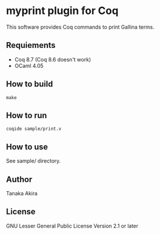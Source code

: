 # myprint plugin for Coq

This software provides Coq commands to print Gallina terms.

## Requiements

- Coq 8.7 (Coq 8.6 doesn't work)
- OCaml 4.05

## How to build

    make

## How to run

    coqide sample/print.v

## How to use

See sample/ directory.

## Author

Tanaka Akira

## License

GNU Lesser General Public License Version 2.1 or later
